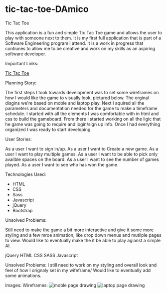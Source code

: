 # tic-tac-toe-DAmico
Tic Tac Toe

This application is a fun and simple Tic Tac Toe game and allows the user to play with someone next to them. It is my first full application that is part of a Software Engineering program I attend. It is a work in progress that contiunes to allow me to be creative and work on my skills as an aspiring software developer.

Important Links:

  <a href="https://loudam88.github.io/tic-tac-toe-DAmico/" rel="nofollow">Tic Tac Toe</a>

Planning Story:

The first steps I took towards development was to set some wireframes on how I would like the game to visually look, pictured below. The orginal disgins we're based on moble and laptop play. Next I aquired all the parameters and documentation needed for the game to make a timeframe schedule.  I started with all the elements I was comfortable with in html and css to build the gameboard.  From there I started working on all the ligic that he game was going to require and login/sign up info. Once I had everything organized I was ready to start developing.

User Stories:

  As a user I want to sign in/up.
  As a user I want to Create a new game.
  As a user I want to play multiple games.
  As a user I want to be able to pick only availble spaces on the board.
  As a user I want to see the number of games played.
  As a user I want to see who has won the game.

Technologies Used:


  * HTML
  * CSS
  * Sass
  * Javascript
  * jQuery
  * Bootstrap

Unsolved Problems:

Still need to make the game a bit more interactive and give it some more styling and a few mroe animation, like drop down menus and mutilple pages to view.
Would like to eventually make the it be able to play agianst a simple AI.


  jQuery
  HTML
  CSS
  SASS
  Javascript
  

Unsolved Problems:
  I still need to work on my styling and overall look and feel of how I orignaly set in my wifeframe/ 
  Would like to eventually add some animations.  


Images:
  Wireframes:
  <img src="https://i.imgur.com/VjcQEYb.jpg" alt="moble page drawing">
  <img src="https://i.imgur.com/73tgtOA.jpg" alt="laptop page drawing">
